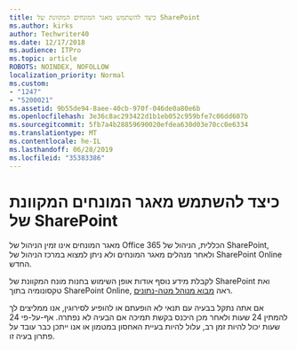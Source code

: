 ```yaml
---
title: כיצד להשתמש מאגר המונחים המקוונת של SharePoint
ms.author: kirks
author: Techwriter40
ms.date: 12/17/2018
ms.audience: ITPro
ms.topic: article
ROBOTS: NOINDEX, NOFOLLOW
localization_priority: Normal
ms.custom:
- "1247"
- "5200021"
ms.assetid: 9b55de94-8aee-40cb-970f-046de0a80e6b
ms.openlocfilehash: 3e36c8ac293422d1b1eb052c959bfe7c06dd607b
ms.sourcegitcommit: 5fb7a4b28859690020efdea630d03e70cc0e6334
ms.translationtype: MT
ms.contentlocale: he-IL
ms.lasthandoff: 06/28/2019
ms.locfileid: "35383386"
---
```

# <a name="how-to-use-the-sharepoint-online-term-store"></a>כיצד להשתמש מאגר המונחים המקוונת של SharePoint

מאגר המונחים אינו זמין הניהול של Office 365 הכללית, הניהול של SharePoint, ולאחר מנהלים מאגר המונחים ולא ניתן למצוא במרכז הניהול של SharePoint Online החדש.
  
לקבלת מידע נוסף אודות אופן השימוש בחנות מונח המקוונת של SharePoint ואת טקסונומיה בתוך SharePoint Online, ראה [מבוא מנוהל מטה-נתונים](https://go.microsoft.com/fwlink/?linkid=2044674&amp;clcid=0x409).
  
אם אתה נתקל בבעיה עם תנאי לא הופעתם או להופיע לסירוגין, אנו ממליצים לך להמתין 24 שעות ולאחר מכן היכנס בקשת תמיכה אם הבעיה לא נפתרה. אף-על-פי 24 שעות יכול להיות זמן רב, עלול להיות בעיית האחסון במטמון או אנו ייתכן כבר עובד על פתרון בעיה זו.
  